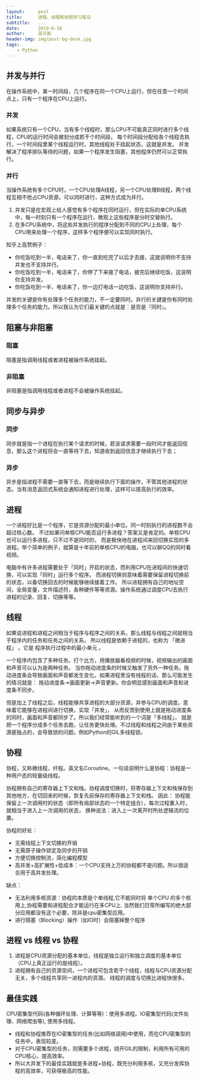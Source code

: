 ```yaml
---
layout:     post
title:      进程、线程和协程学习笔记
subtitle:   ...
date:       2019-8-10
author:     呆贝斯
header-img: img/post-bg-desk.jpg
tags:
    - Python
---
```

## 并发与并行

在操作系统中，某一时间段，几个程序在同一个CPU上运行，但在任意一个时间点上，只有一个程序在CPU上运行。

### 并发

如果系统只有一个CPU，当有多个线程时，那么CPU不可能真正同时进行多个线程，CPU的运行时间会被划分成若干个时间段，
每个时间段分配给各个线程去执行，一个时间段里某个线程运行时，其他线程处于挂起状态，这就是并发。
并发解决了程序排队等待的问题，如果一个程序发生阻塞，其他程序仍然可以正常执行。

### 并行

当操作系统有多个CPU时，一个CPU处理A线程，另一个CPU处理B线程，两个线程互相不抢占CPU资源，可以同时进行，这种方式成为并行。

1. 并发只是在宏观上给人感觉有多个程序在同时运行，但在实际的单CPU系统中，每一时刻只有一个程序在运行，微观上这些程序是分时交替执行。
2. 在多CPU系统中，将这些并发执行的程序分配到不同的CPU上处理，每个CPU用来处理一个程序，这样多个程序便可以实现同时执行。

知乎上高赞例子：

* 你吃饭吃到一半，电话来了，你一直到吃完了以后才去接，这就说明你不支持并发也不支持并行。
* 你吃饭吃到一半，电话来了，你停了下来接了电话，接完后继续吃饭，这说明你支持并发。
* 你吃饭吃到一半，电话来了，你一边打电话一边吃饭，这说明你支持并行。

并发的关键是你有处理多个任务的能力，不一定要同时。并行的关键是你有同时处理多个任务的能力。所以我认为它们最关键的点就是：是否是『同时』。

## 阻塞与非阻塞

### 阻塞

阻塞是指调用线程或者进程被操作系统挂起。

### 非阻塞

非阻塞是指调用线程或者进程不会被操作系统挂起。

## 同步与异步

### 同步

同步就是指一个进程在执行某个请求的时候，若该请求需要一段时间才能返回信息，那么这个进程将会一直等待下去，知道收到返回信息才继续执行下去；

### 异步

异步是指进程不需要一直等下去，而是继续执行下面的操作，不管其他进程的状态。当有消息返回式系统会通知进程进行处理，这样可以提高执行的效率。

## 进程

一个进程好比是一个程序，它是资源分配的最小单位。同一时刻执行的进程数不会超过核心数。
不过如果问单核CPU能否运行多进程？答案又是肯定的。单核CPU也可以运行多进程，只不过不是同时的，
而是极快地在进程间来回切换实现的多进程。举个简单的例子，就算是十年前的单核CPU的电脑，也可以聊QQ的同时看视频。

电脑中有许多进程需要处于「同时」开启的状态，而利用CPU在进程间的快速切换，可以实现「同时」运行多个程序。
而进程切换则意味着需要保留进程切换前的状态，以备切换回去的时候能够继续接着工作。
所以进程拥有自己的地址空间，全局变量，文件描述符，各种硬件等等资源。操作系统通过调度CPU去执行进程的记录、回复、切换等等。

## 线程

如果说进程和进程之间相当于程序与程序之间的关系，那么线程与线程之间就相当于程序内的任务和任务之间的关系。
所以线程是依赖于进程的，也称为 「微进程」 。它是 程序执行过程中的最小单元 。

一个程序内包含了多种任务。打个比方，用播放器看视频的时候，视频输出的画面和声音可以认为是两种任务。
当你拖动进度条的时候又触发了另外一种任务。拖动进度条会导致画面和声音都发生变化，如果进程里没有线程的话，那么可能发生的情况就是：
拖动进度条->画面更新->声音更新。你会明显感到画面和声音和进度条不同步。

但是加上了线程之后，线程能够共享进程的大部分资源，并参与CPU的调度。意味着它能够在进程间进行切换，实现「并发」，
从而反馈到使用上就是拖动进度条的同时，画面和声音都同步了。所以我们经常能听到的一个词是「多线程」，
就是把一个程序分成多个任务去跑，让任务更快处理。不过线程和线程之间由于某些资源是独占的，会导致锁的问题。例如Python的GIL多线程锁。

## 协程

协程，又称微线程，纤程。英文名Coroutine。一句话说明什么是协程：协程是一种用户态的轻量级线程。

协程拥有自己的寄存器上下文和栈。协程调度切换时，将寄存器上下文和栈保存到其他地方，在切回来的时候，恢复先前保存的寄存器上下文和栈。
因此： 协程能保留上一次调用时的状态（即所有局部状态的一个特定组合），每次过程重入时，就相当于进入上一次调用的状态，
换种说法：进入上一次离开时所处逻辑流的位置。

协程的好处：

* 无需线程上下文切换的开销
* 无需原子操作锁定及同步的开销
* 方便切换控制流，简化编程模型
* 高并发+高扩展性+低成本：一个CPU支持上万的协程都不是问题。所以很适合用于高并发处理。

缺点：

* 无法利用多核资源：协程的本质是个单线程,它不能同时将 单个CPU 的多个核用上,协程需要和进程配合才能运行在多CPU上.
当然我们日常所编写的绝大部分应用都没有这个必要，除非是cpu密集型应用。
* 进行阻塞（Blocking）操作（如IO时）会阻塞掉整个程序

## 进程 vs 线程 vs 协程

1. 进程是CPU资源分配的基本单位，线程是独立运行和独立调度的基本单位（CPU上真正运行的是线程）。
2. 进程拥有自己的资源空间，一个进程可包含若干个线程，线程与CPU资源分配无关，多个线程共享同一进程内的资源。
线程的调度与切换比进程快很多。

## 最佳实践

CPU密集型代码(各种循环处理、计算等等)：使用多进程。IO密集型代码(文件处理、网络爬虫等), 使用多线程。

* 线程和协程推荐在IO密集型的任务(比如网络调用)中使用，而在CPU密集型的任务中，表现较差。
* 对于CPU密集型的任务，则需要多个进程，绕开GIL的限制，利用所有可用的CPU核心，提高效率。
* 所以大并发下的最佳实践就是多进程+协程，既充分利用多核，又充分发挥协程的高效率，可获得极高的性能。

